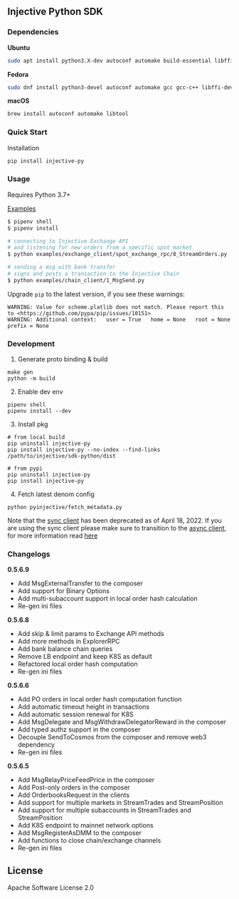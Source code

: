 ## Injective Python SDK

### Dependencies

**Ubuntu**
```bash
sudo apt install python3.X-dev autoconf automake build-essential libffi-dev libtool pkg-config
```
**Fedora**
```bash
sudo dnf install python3-devel autoconf automake gcc gcc-c++ libffi-devel libtool make pkgconfig
```

**macOS**

```bash
brew install autoconf automake libtool
```

### Quick Start
Installation
```bash
pip install injective-py
```

### Usage
Requires Python 3.7+

[Examples](https://github.com/InjectiveLabs/sdk-python/tree/master/examples)
```bash
$ pipenv shell
$ pipenv install

# connecting to Injective Exchange API
# and listening for new orders from a specific spot market
$ python examples/exchange_client/spot_exchange_rpc/8_StreamOrders.py

# sending a msg with bank transfer
# signs and posts a transaction to the Injective Chain
$ python examples/chain_client/1_MsgSend.py
```
Upgrade `pip` to the latest version, if you see these warnings:
  ```
  WARNING: Value for scheme.platlib does not match. Please report this to <https://github.com/pypa/pip/issues/10151>
  WARNING: Additional context:   user = True   home = None   root = None   prefix = None
  ```

### Development
1. Generate proto binding & build
  ```
  make gen
  python -m build
  ```

2. Enable dev env
  ```
  pipenv shell
  pipenv install --dev
  ```

3. Install pkg
  ```
  # from local build
  pip uninstall injective-py
  pip install injective-py --no-index --find-links /path/to/injective/sdk-python/dist

  # from pypi
  pip uninstall injective-py
  pip install injective-py
  ```

4. Fetch latest denom config
```
python pyinjective/fetch_metadata.py
```

Note that the [sync client](https://github.com/InjectiveLabs/sdk-python/blob/master/pyinjective/client.py) has been deprecated as of April 18, 2022. If you are using the sync client please make sure to transition to the [async client](https://github.com/InjectiveLabs/sdk-python/blob/master/pyinjective/async_client.py), for more information read [here](https://github.com/InjectiveLabs/sdk-python/issues/101)


### Changelogs
**0.5.6.9**
* Add MsgExternalTransfer to the composer
* Add support for Binary Options
* Add multi-subaccount support in local order hash calculation
* Re-gen ini files

**0.5.6.8**
* Add skip & limit params to Exchange API methods
* Add more methods in ExplorerRPC
* Add bank balance chain queries
* Remove LB endpoint and keep K8S as default
* Refactored local order hash computation
* Re-gen ini files

**0.5.6.6**
* Add PO orders in local order hash computation function
* Add automatic timeout height in transactions
* Add automatic session renewal for K8S
* Add MsgDelegate and MsgWithdrawDelegatorReward in the composer
* Add typed authz support in the composer
* Decouple SendToCosmos from the composer and remove web3 dependency
* Re-gen ini files


**0.5.6.5**
* Add MsgRelayPriceFeedPrice in the composer
* Add Post-only orders in the composer
* Add OrderbooksRequest in the clients
* Add support for multiple markets in StreamTrades and StreamPosition
* Add support for multiple subaccounts in StreamTrades and StreamPosition
* Add K8S endpoint to mainnet network options
* Add MsgRegisterAsDMM to the composer
* Add functions to close chain/exchange channels
* Re-gen ini files



## License

Apache Software License 2.0
